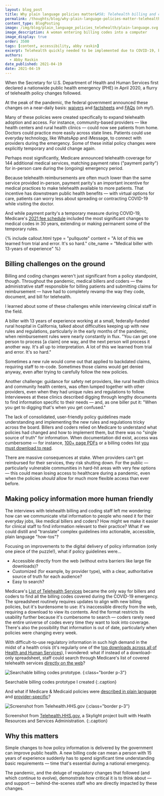 ```yaml
---
layout: blog_post
title: Why plain language policies matter&#58; Telehealth billing and coding during a pandemic
permalink: /thoughts/blog/why-plain-language-policies-matter-telehealth-billing-and-coding-during-a-pandemic/
content_type: BlogPosting
image: /img/blog/plain_language_policies_telehealth/plain-language.svg
image_description: A woman entering billing codes into a computer
image_display: true
order: 3500
tags: [content, accessibility, abby raskin]
excerpt: Telehealth quickly needed to be implemented due to COVID-19, but updating billing codes to accept it was a bit more complicated.
authors:
  - Abby Raskin
date_published: 2021-04-19
date: 2021-04-19
---
```

When the Secretary for U.S. Department of Health and Human Services first declared a nationwide public health emergency (PHE) in April 2020, a flurry of telehealth policy changes followed.

At the peak of the pandemic, the federal government announced these changes on a near-daily basis: [waivers](https://www.cms.gov/about-cms/emergency-preparedness-response-operations/current-emergencies/coronavirus-waivers) and [factsheets](https://www.cms.gov/newsroom/fact-sheets/medicare-telemedicine-health-care-provider-fact-sheet) and [FAQs](https://www.cms.gov/files/document/03092020-covid-19-faqs-508.pdf) (oh my!).

Many of these policies were created specifically to expand telehealth adoption and access. For instance, community-based providers &mdash; like health centers and rural health clinics &mdash; could now see patients from home. Doctors could practice more easily across state lines. Patients could use everyday technology, like WhatsApp and iMessage, to connect with providers during the emergency. Some of these initial policy changes were explicitly temporary and could change again.

Perhaps most significantly, Medicare announced telehealth coverage for 144 additional medical services, matching payment rates ("payment parity") for in-person care during the (ongoing) emergency period.

Because telehealth reimbursements are often much lower than the same service provided in-person, payment parity's an important incentive for medical practices to make telehealth available to more patients. That incentive has downstream public health benefits &mdash; with virtual options for care, patients can worry less about spreading or contracting COVID-19 while visiting the doctor.

And while payment parity's a temporary measure during COVID-19, Medicare's [2021 fee schedule](https://www.cms.gov/newsroom/fact-sheets/final-policy-payment-and-quality-provisions-changes-medicare-physician-fee-schedule-calendar-year-1) included the most significant changes to medical codes in 30 years, extending or making permanent some of the temporary rules.

{% include callout.html
  type = "pullquote"
  content = "A lot of this we learned from trial and error. It's so hard."
  cite_name = "Medical biller with 13-years of experience"
%}
## Billing challenges on the ground

Billing and coding changes weren't just significant from a policy standpoint, though. Throughout the pandemic, medical billers and coders &mdash; the administrative staff responsible for billing patients and submitting claims for reimbursement &mdash; have had to completely revamp the way they code, document, and bill for telehealth.

I learned about some of these challenges while interviewing clinical staff in the field.

A biller with 13 years of experience working at a small, federally-funded rural hospital in California, talked about difficulties keeping up with new rules and regulations, particularly in the early months of the pandemic, when reimbursement rules were nearly constantly in flux. "You can get one person to process [a claim] one way, and the next person will process it another way. It's all up to interpretation. A lot of this we learned from trial and error. It's so hard."

Sometimes a new rule would come out that applied to backdated claims, requiring staff to re-code. Sometimes those claims would get denied anyway, even after trying to carefully follow the new policies.

Another challenge: guidance for safety net providers, like rural health clinics and community health centers, was often lumped together with other providers, even when they had unique rules and regulations to follow. Interviewees at these clinics described digging through lengthy documents to find information specific to their needs &mdash; and, as one biller put it: "When you get to digging that's when you get confused."

The lack of consolidated, user-friendly policy guidelines made understanding and implementing the new rules and regulations tricky across the board. Billers and coders relied on Medicare to understand what policies had changed and how to implement them, but there was no "single source of truth" for information. When documentation did exist, access was cumbersome &mdash; for instance, [100+ page PDFs](https://www.cms.gov/files/document/03092020-covid-19-faqs-508.pdf) or a billing codes list [you must download to read](https://www.cms.gov/Medicare/Medicare-General-Information/Telehealth/Telehealth-Codes).

There are massive consequences at stake. When providers can't get reimbursed for their services, they risk shutting down. For the public &mdash; particularly vulnerable communities in hard-hit areas with very few options &mdash; this could mean losing access to healthcare during a pandemic, even when the policies _should_ allow for much more flexible access than ever before.

## Making policy information more human friendly

The interviews with telehealth billing and coding staff left me wondering: how can we communicate vital information to people who need it for their everyday jobs, like medical billers and coders? How might we make it easier for clinical staff to find information relevant to their practice? What if we could distill and "translate" complex guidelines into actionable, accessible, plain language "how-tos"?

Focusing on improvements to the digital delivery of policy information (only one piece of the puzzle!), what if policy guidelines were...

* Accessible directly from the web (without extra barriers like large file downloads)?
* Customized (for example, by provider type), with a clear, authoritative source of truth for each audience?
* Easy to search?

Medicare's [List of Telehealth Services](https://www.cms.gov/Medicare/Medicare-General-Information/Telehealth/Telehealth-Codes) became the only way for billers and coders to find all the billing codes covered during the COVID-19 emergency. The spreadsheet routinely requires updates to align with new billing policies, but it's burdensome to use: it's inaccessible directly from the web, requiring a download to view its contents. And the format restricts its usability further because it's cumbersome to search &mdash; coders rarely need the entire universe of codes every time they want to look into coverage. There's also the possibility that information is out of date, particularly when policies were changing every week.

With difficult-to-use regulatory information in such high demand in the midst of a health crisis (it's regularly one of the [top downloads across all of Health and Human Services](https://analytics.usa.gov/health-human-services/data/)), I wondered: what if instead of a download-only spreadsheet, staff could search through Medicare's list of covered telehealth services [directly on the web](http://telecodes.org)?

![Searchable billing codes prototype.]({{site.baseurl}}/img/blog/plain_language_policies_telehealth/telehealth-billing-codes-prototype.png)
{:class="border p-3"}

Searchable billing codes prototype I created
{:.caption}

And what if Medicare & Medicaid policies were [described in plain language](https://telehealth.hhs.gov/providers/policy-changes-during-the-covid-19-public-health-emergency/medicare-and-medicaid-policies/) and [provider-specific](https://telehealth.hhs.gov/providers/billing-and-reimbursement/billing-medicare-as-a-safety-net-provider/)?

![Screenshot from Telehealth.HHS.gov]({{site.baseurl}}/img/blog/plain_language_policies_telehealth/telehealth-billing-codes.png)
{:class="border p-3"}

Screenshot from [Telehealth.HHS.gov](https://telehealth.hhs.gov), a Skylight project built with Health Resources and Services Administration.
{:.caption}

## Why this matters

Simple changes to how policy information is delivered by the government can improve public health. A new billing code can mean a person with 15 years of experience suddenly has to spend significant time understanding basic requirements &mdash; time that's essential during a national emergency.

The pandemic, and the deluge of regulatory changes that followed (and which continue to evolve), demonstrate how critical it is to think about &mdash; and support &mdash; behind-the-scenes staff who are directly impacted by these changes.
